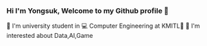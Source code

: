 ### Hi I'm Yongsuk, Welcome to my Github profile 👋

🏫 I'm university student in 💻 Computer Engineering  at KMITL🔸
🌟 I'm interested about Data,AI,Game


